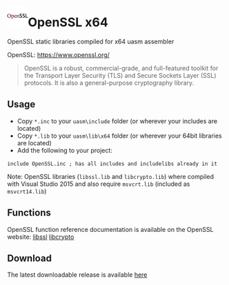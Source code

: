 # ![](../../assets/OpenSSL.png)OpenSSL x64

OpenSSL static libraries compiled for x64 uasm assembler 

OpenSSL: https://www.openssl.org/

> OpenSSL is a robust, commercial-grade, and full-featured toolkit for the Transport Layer Security (TLS) and Secure Sockets Layer (SSL) protocols. It is also a general-purpose cryptography library.
>

## Usage

* Copy `*.inc` to your `uasm\include` folder (or wherever your includes are located)
* Copy `*.lib` to your `uasm\lib\x64` folder (or wherever your 64bit libraries are located)
* Add the following to your project:
```assembly
include OpenSSL.inc ; has all includes and includelibs already in it
```
Note: OpenSSL libraries (`libssl.lib` and `libcrypto.lib`) where compiled with Visual Studio 2015 and also require `msvcrt.lib` (included as `msvcrt14.lib`)

## Functions

OpenSSL function reference documentation is available on the OpenSSL website: [libssl](https://www.openssl.org/docs/man1.1.0/ssl/)
[libcrypto](https://www.openssl.org/docs/man1.1.0/crypto/)

## Download

The latest downloadable release is available [here](https://github.com/mrfearless/libraries/blob/master/releases/OpenSSL_x64.zip?raw=true)